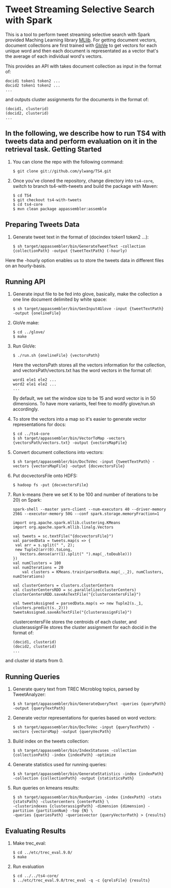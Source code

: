 Tweet Streaming Selective Search with Spark
=============
This is a tool to perform tweet streaming selective search with Spark provided Maching Learning library [MLlib](http://spark.apache.org/docs/latest/mllib-clustering.html). For getting document vectors, document collections are first trained with [GloVe](http://nlp.stanford.edu/projects/glove/) to get vectors for each unique word and then each document is representated as a vector that's the average of each individual word's vectors.

This provides an API with takes document collection as input in the format of:
```
docid1 token1 token2 ...
docid2 token1 token2 ...
...
```
and outputs cluster assignments for the documents in the format of:
```
(docid1, clusterid)
(docid2, clusterid)
...
```

In the following, we describe how to run TS4 with tweets data and perform evaluation on it in the retrieval task.
Getting Started
--------------
1. You can clone the repo with the following command:

	```
	$ git clone git://github.com/ylwang/TS4.git
	``` 
2. Once you've cloned the repository, change directory into `ts4-core`, switch to branch ts4-with-tweets and build the package with Maven:

	```
	$ cd TS4
	$ git checkout ts4-with-tweets
	$ cd ts4-core
	$ mvn clean package appassembler:assemble
	```
	
Preparing Tweets Data
--------------
1. Generate tweet text in the format of (docindex token1 token2 ...):

	```
	$ sh target/appassembler/bin/GenerateTweetText -collection {collectionPath} -output {tweetTextPath} (-hourly)
	```
Here the -hourly option enables us to store the tweets data in different files on an hourly-basis.

Running API
--------------
1. Generate input file to be fed into glove, basically, make the collection a one line document delimited by white space:

	```
	$ sh target/appassembler/bin/GenInput4Glove -input {tweetTextPath} -output {onelineFile}
	```
2. GloVe make:

	```
	$ cd ../glove/
	$ make
	```
3. Run GloVe:
	```
	$ ./run.sh {onelineFile} {vectorsPath}
	```
	Here the vectorsPath stores all the vectors information for the collection, and vectorsPath/vectors.txt has the word vectors in the format of:
	```
	word1 ele1 ele2 ...
	word2 ele1 ele2 ...
	...
	```
	By default, we set the window size to be 15 and word vector is in 50 dimensions. To have more variants, feel free to modify glove/run.sh accordingly.

4. To store the vectors into a map so it's easier to generate vector representations for docs:
	```
	$ cd ../ts4-core
	$ sh target/appassembler/bin/VectorToMap -vectors {vectorsPath/vectors.txt} -output {vectorsMapFile}
	```
5. Convert document collections into vectors:

	```
	$ sh target/appassembler/bin/DocToVec -input {tweetTextPath} -vectors {vectorsMapFile} -output {docvectorsFile}
	```
6. Put docvectorsFile onto HDFS:

	```
	$ hadoop fs -put {docvectorsFile}
	```
7. Run k-means (here we set K to be 100 and number of iterations to be 20) on Spark:
	```
	spark-shell --master yarn-client --num-executors 40 --driver-memory 256G --executor-memory 50G --conf spark.storage.memoryFraction=1
	
	import org.apache.spark.mllib.clustering.KMeans
	import org.apache.spark.mllib.linalg.Vectors
	
	val tweets = sc.textFile("{docvectorsFile}")
	val parsedData = tweets.map(s => {
	 val arr = s.split(" ", 2);
	 new Tuple2(arr(0).toLong, 
	   Vectors.dense(arr(1).split(" ").map(_.toDouble)))
	})
	val numClusters = 100
	val numIterations = 20
		val clusters = KMeans.train(parsedData.map(_._2), numClusters, numIterations)
	
	val clusterCenters = clusters.clusterCenters
	val clusterCentersRDD = sc.parallelize(clusterCenters)
	clusterCentersRDD.saveAsTextFile("{clustercentersFile}")
	
	val tweetsAssigned = parsedData.map(s => new Tuple2(s._1, clusters.predict(s._2)))
	tweetsAssigned.saveAsTextFile("{clusterassignFile}")
	```
	clustercentersFile stores the centroids of each cluster, and clusterassignFile stores the cluster assignment for each docid in the format of:
	```
	(docid1, clusterid)
	(docid2, clusterid)
	...
	```
and cluster id starts from 0.

Running Queries
--------------
1. Generate query text from TREC Microblog topics, parsed by TweetAnalyzer:

	```
	$ sh target/appassembler/bin/GenerateQueryText -queries {queryPath} -output {queryTextPath}
	```
2. Generate vector representations for queries based on word vectors:

	```
	$ sh target/appassembler/bin/DocToVec -input {queryTextPath} -vectors {vectorsMap} -output {queryVecPath}
	```
3. Build index on the tweets collection:

	```
	$ sh target/appassembler/bin/IndexStatuses -collection {collectionPath} -index {indexPath} -optimize
	```
4. Generate statistics used for running queries:

	```
	$ sh target/appassembler/bin/GenerateStatistics -index {indexPath} -collection {collectionPath} -output {statisticsPath}
	```	
5. Run queries on kmeans results:

	```
	$ sh target/appassembler/bin/RunQueries -index {indexPath} -stats {statsPath} -clustercenters {centerPath} \
	-clusterindexes {clusterassignPath} -dimension {dimension} -partition {partitionNum} -top {N} \
	-queries {queriesPath} -queriesvector {queryVectorPath} > {results}
	```

Evaluating Results
--------------
1. Make trec_eval:

	```
	$ cd ../etc/trec_eval.9.0/
	$ make
	```
2. Run evaluation

	```
	$ cd ../../ts4-core/
	$ ../etc/trec_eval.9.0/trec_eval -q -c {qrelsFile} {results}
	```
